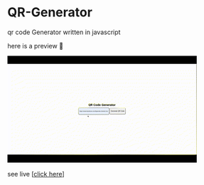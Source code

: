 #   QR-Generator
qr code Generator written in javascript

here is a preview 👀

<img src="./assets/imgs/preview.gif">

see live [[click here]([https://github.com/tahsinzidane/qr-Generator](https://tahsinzidane.github.io/qr-Generator/))] 
